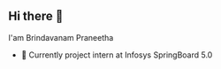 ## Hi there 👋
I'am Brindavanam Praneetha



- 🔭 Currently project intern at Infosys SpringBoard 5.0
